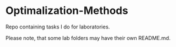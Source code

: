 # Optimalization-Methods
Repo containing tasks I do for laboratories.

Please note, that some lab folders may have their own README.md.
